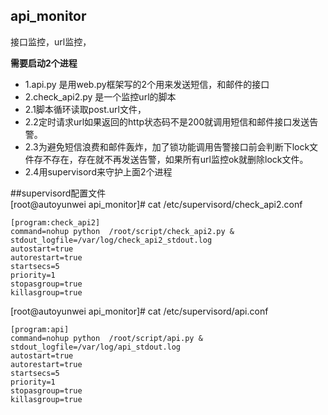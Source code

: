 ## api_monitor
接口监控，url监控，

**需要启动2个进程**
* 1.api.py 是用web.py框架写的2个用来发送短信，和邮件的接口
* 2.check_api2.py 是一个监控url的脚本
*    2.1脚本循环读取post.url文件，
*    2.2定时请求url如果返回的http状态码不是200就调用短信和邮件接口发送告警。
*    2.3为避免短信浪费和邮件轰炸，加了锁功能调用告警接口前会判断下lock文件存不存在，存在就不再发送告警，如果所有url监控ok就删除lock文件。
*    2.4用supervisord来守护上面2个进程

##supervisord配置文件  
[root@autoyunwei api_monitor]# cat /etc/supervisord/check_api2.conf 
```
[program:check_api2]
command=nohup python  /root/script/check_api2.py &
stdout_logfile=/var/log/check_api2_stdout.log
autostart=true
autorestart=true
startsecs=5
priority=1
stopasgroup=true
killasgroup=true
```


[root@autoyunwei api_monitor]# cat /etc/supervisord/api.conf 
```
[program:api]
command=nohup python  /root/script/api.py &
stdout_logfile=/var/log/api_stdout.log
autostart=true
autorestart=true
startsecs=5
priority=1
stopasgroup=true
killasgroup=true
```
